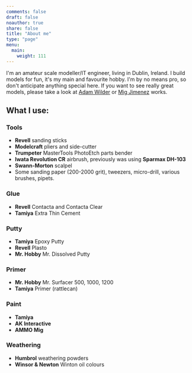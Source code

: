 ```yaml
---
comments: false
draft: false
noauthor: true
share: false
title: "About me"
type: "page"
menu:
  main:
    weight: 111
---
```


I'm an amateur scale modeller/IT engineer, living in Dublin, Ireland.
I build models for fun, it's my main and favourite hobby.
I'm by no means pro, so don't anticipate anything special here.
If you want to see really great models, please take a look at
[Adam Wilder](http://wilder.su) or [Mig Jimenez](http://migjimenez.com) works.

## What I use:

### Tools

* **Revell** sanding sticks
* **Modelcraft** pliers and side-cutter
* **Trumpeter** MasterTools PhotoEtch parts bender
* **Iwata Revolution CR** airbrush, previously was using **Sparmax DH-103**
* **Swann-Morton** scalpel
* Some sanding paper (200-2000 grit), tweezers, micro-drill, various brushes, pipets.

### Glue

* **Revell** Contacta and Contacta Clear
* **Tamiya** Extra Thin Cement

### Putty

* **Tamiya** Epoxy Putty
* **Revell** Plasto
* **Mr. Hobby** Mr. Dissolved Putty

### Primer

* **Mr. Hobby** Mr. Surfacer 500, 1000, 1200
* **Tamiya** Primer (rattlecan)

### Paint
* **Tamiya**
* **AK Interactive**
* **AMMO Mig**

### Weathering
* **Humbrol** weathering powders
* **Winsor & Newton** Winton oil colours
